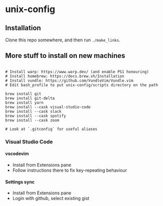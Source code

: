 # unix-config

## Installation

Clone this repo somewhere, and then run `./make_links`.

## More stuff to install on new machines

```

# Install warp: https://www.warp.dev/ (and enable PS1 honouring)
# Install homebrew: https://docs.brew.sh/Installation
# Install vundle: https://github.com/VundleVim/Vundle.vim
# Edit bash_profile to put unix-config/scripts directory on the path

brew install git
brew install git-delta
brew install yarn
brew install --cask visual-studio-code
brew install --cask slack
brew install --cask spotify
brew install --cask zoom

# Look at `.gitconfig` for useful aliases

```

### Visual Studio Code

#### vscodevim
- Install from Extensions pane
- Follow instructions there to fix key-repeating behaviour

#### Settings sync
- Install from Extensions pane
- Login with github, select existing gist

